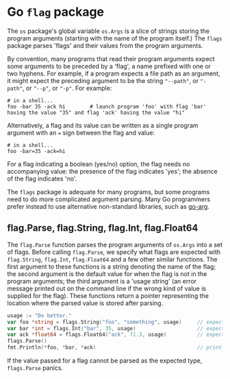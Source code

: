 # Go `flag` package

The `os` package's global variable `os.Args` is a slice of strings storing the program arguments (starting with the name of the program itself.) The `flags` package parses 'flags' and their values from the program arguments.

By convention, many programs that read their program arguments expect some arguments to be preceded by a 'flag', a name prefixed with one or two hyphens. For example, if a program expects a file path as an argument, it might expect the preceding argument to be the string `"--path"`, or `"-path"`, or `"--p"`, or `"-p"`. For example:

```
# in a shell...
foo -bar 35 -ack hi        # launch program 'foo' with flag 'bar' having the value "35" and flag 'ack' having the value "hi"
```

Alternatively, a flag and its value can be written as a single program argument with an `=` sign between the flag and value:

```
# in a shell...
foo -bar=35 -ack=hi
```

For a flag indicating a boolean (yes/no) option, the flag needs no accompanying value: the presence of the flag indicates 'yes'; the absence of the flag indicates 'no'.

The `flags` package is adequate for many programs, but some programs need to do more complicated argument parsing. Many Go programmers prefer instead to use alternative non-standard libraries, such as [go-arg](https://github.com/alexflint/go-arg).

## flag.Parse, flag.String, flag.Int, flag.Float64

The `flag.Parse` function parses the program arguments of `os.Args` into a set of flags. Before calling `flag.Parse`, we specify what flags are expected with `flag.String`, `flag.Int`, `flag.Float64` and a few other similar functions. The first argument to these functions is a string denoting the name of the flag; the second argument is the default value for when the flag is not in the program arguments; the third argument is a 'usage string' (an error message printed out on the command line if the wrong kind of value is supplied for the flag). These functions return a pointer representing the location where the parsed value is stored after parsing.

```go
usage := "Do better."
var foo *string = flags.String("foo", "something", usage)     // expecting string value for flag "foo" with default value "something"
var bar *int = flags.Int("bar", 35, usage)                    // expecting int value for flag "bar" with default value 35
var ack *float64 = flags.Float64("ack", 71.3, usage)          // expecting float64 value for flag "ack" with default value 71.3
flags.Parse()
fmt.Println(*foo, *bar, *ack)                                 // print the parsed values of the flags
```

If the value passed for a flag cannot be parsed as the expected type, `flags.Parse` panics.